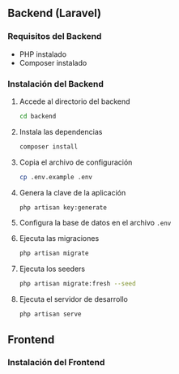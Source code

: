 ## Backend (Laravel)

### Requisitos del Backend

- PHP instalado
- Composer instalado

### Instalación del Backend

1. Accede al directorio del backend
    ```bash
    cd backend
    ```

2. Instala las dependencias
    ```bash
    composer install
    ```

3. Copia el archivo de configuración
    ```bash
    cp .env.example .env
    ```

4. Genera la clave de la aplicación
    ```bash
    php artisan key:generate
    ```

5. Configura la base de datos en el archivo `.env`

6. Ejecuta las migraciones
    ```bash
    php artisan migrate
    ```

7. Ejecuta los seeders
    ```bash
    php artisan migrate:fresh --seed
    ```

8. Ejecuta el servidor de desarrollo
    ```bash
    php artisan serve
    ```

## Frontend
### Instalación del Frontend



